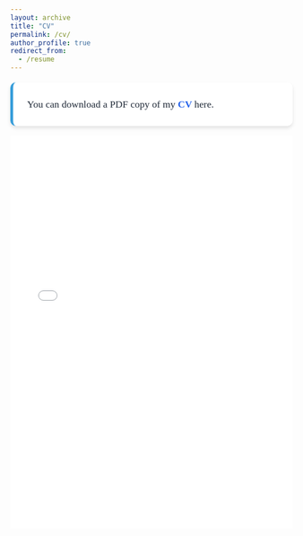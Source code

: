 ```yaml
---
layout: archive
title: "CV"
permalink: /cv/
author_profile: true
redirect_from:
  - /resume
---
```

<div style="
  background-color: white;
  border-left: 5px solid #389EDA;
  border-radius: 10px;
  padding: 25px;
  width: 100%;
  box-shadow: 0 4px 6px rgba(0, 0, 0, 0.1);
  font-family: Georgia, serif;
  color: #1f2937;
  font-size: 1.1rem;
  line-height: 1.6;
  margin: 1em 0;
  box-sizing: border-box;
">
  You can download a PDF copy of my 
  <a href="../files/CV/CV_of_Fatema_Tuj_Johora_Faria.pdf" 
     style="color: #2563eb; text-decoration: none; font-weight: 600;">
    CV
  </a> here.
</div>

<iframe src="/files/CV/CV_of_Fatema_Tuj_Johora_Faria.pdf" width="100%" height="700" frameborder="no" border="0" marginwidth="0" marginheight="0"></iframe>

